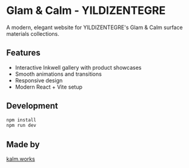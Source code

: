 # Glam & Calm - YILDIZENTEGRE

A modern, elegant website for YILDIZENTEGRE's Glam & Calm surface materials collections.

## Features

- Interactive Inkwell gallery with product showcases
- Smooth animations and transitions
- Responsive design
- Modern React + Vite setup

## Development

```bash
npm install
npm run dev
```

## Made by

[kalm.works](https://kalm.works)
